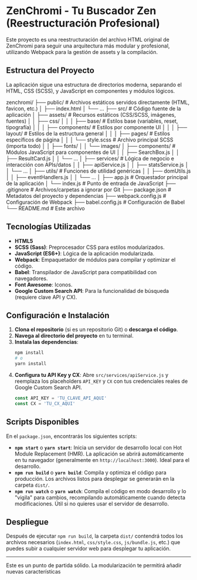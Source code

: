 # ZenChromi - Tu Buscador Zen (Reestructuración Profesional)

Este proyecto es una reestructuración del archivo HTML original de ZenChromi para seguir una arquitectura más modular y profesional, utilizando Webpack para la gestión de assets y la compilación.

## Estructura del Proyecto

La aplicación sigue una estructura de directorios moderna, separando el HTML, CSS (SCSS), y JavaScript en componentes y módulos lógicos.

zenchromi/
├── public/ # Archivos estáticos servidos directamente (HTML, favicon, etc.)
│ ├── index.html
│ └── ...
├── src/ # Código fuente de la aplicación
│ ├── assets/ # Recursos estáticos (CSS/SCSS, imágenes, fuentes)
│ │ ├── css/
│ │ │ ├── base/ # Estilos base (variables, reset, tipografía)
│ │ │ ├── components/ # Estilos por componente UI
│ │ │ ├── layout/ # Estilos de la estructura general
│ │ │ ├── pages/ # Estilos específicos de página
│ │ │ └── style.scss # Archivo principal SCSS (importa todo)
│ │ ├── fonts/
│ │ └── images/
│ ├── components/ # Módulos JavaScript para componentes de UI
│ │ ├── SearchBox.js
│ │ ├── ResultCard.js
│ │ └── ...
│ ├── services/ # Lógica de negocio e interacción con APIs/datos
│ │ ├── apiService.js
│ │ ├── statsService.js
│ │ └── ...
│ ├── utils/ # Funciones de utilidad genéricas
│ │ ├── domUtils.js
│ │ ├── eventHandlers.js
│ │ └── ...
│ ├── app.js # Orquestador principal de la aplicación
│ └── index.js # Punto de entrada de JavaScript
├── .gitignore # Archivos/carpetas a ignorar por Git
├── package.json # Metadatos del proyecto y dependencias
├── webpack.config.js # Configuración de Webpack
├── babel.config.js # Configuración de Babel
└── README.md # Este archivo

## Tecnologías Utilizadas

- **HTML5**
- **SCSS (Sass)**: Preprocesador CSS para estilos modularizados.
- **JavaScript (ES6+)**: Lógica de la aplicación modularizada.
- **Webpack**: Empaquetador de módulos para compilar y optimizar el código.
- **Babel**: Transpilador de JavaScript para compatibilidad con navegadores.
- **Font Awesome**: Iconos.
- **Google Custom Search API**: Para la funcionalidad de búsqueda (requiere clave API y CX).

## Configuración e Instalación

1.  **Clona el repositorio** (si es un repositorio Git) o **descarga el código**.
2.  **Navega al directorio del proyecto** en tu terminal.
3.  **Instala las dependencias**:
    ```bash
    npm install
    # o
    yarn install
    ```
4.  **Configura tu API Key y CX**:
    Abre `src/services/apiService.js` y reemplaza los placeholders `API_KEY` y `CX` con tus credenciales reales de Google Custom Search API.
    ```javascript
    const API_KEY = 'TU_CLAVE_API_AQUI'
    const CX = 'TU_CX_AQUI'
    ```

## Scripts Disponibles

En el `package.json`, encontrarás los siguientes scripts:

- **`npm start`** o **`yarn start`**:
  Inicia un servidor de desarrollo local con Hot Module Replacement (HMR). La aplicación se abrirá automáticamente en tu navegador (generalmente en `http://localhost:3000`). Ideal para el desarrollo.
- **`npm run build`** o **`yarn build`**:
  Compila y optimiza el código para producción. Los archivos listos para desplegar se generarán en la carpeta `dist/`.
- **`npm run watch`** o **`yarn watch`**:
  Compila el código en modo desarrollo y lo "vigila" para cambios, recompilando automáticamente cuando detecta modificaciones. Útil si no quieres usar el servidor de desarrollo.

## Despliegue

Después de ejecutar `npm run build`, la carpeta `dist/` contendrá todos los archivos necesarios (`index.html`, `css/style.css`, `js/bundle.js`, etc.) que puedes subir a cualquier servidor web para desplegar tu aplicación.

---

Este es un punto de partida sólido. La modularización te permitirá añadir nuevas características
